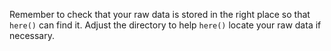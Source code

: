 Remember to check that your raw data is stored in the right place so that `here()` can find it. Adjust the directory to help `here()` locate your raw data if necessary.
